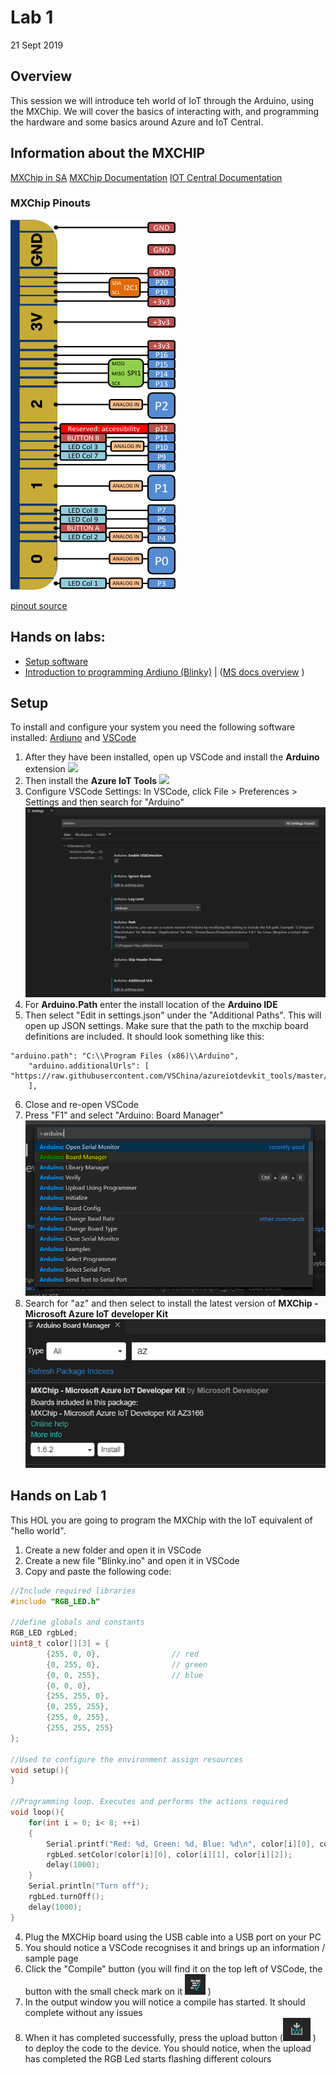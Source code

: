 # Lab 1
21 Sept 2019

## Overview
This session we will introduce teh world of IoT through the Arduino, using the MXChip. 
We will cover the basics of interacting with, and programming the hardware and some basics around Azure and IoT Central.

## Information about the MXCHIP
[MXChip in SA](https://za.rs-online.com/web/p/radio-frequency-development-kits/1845096/)
[MXChip Documentation](https://microsoft.github.io/azure-iot-developer-kit/docs/projects/)
[IOT Central Documentation](https://docs.microsoft.com/en-us/azure/iot-central/)

### MXChip Pinouts
![mxchip_pinouts](.images/mxchip_pinouts.png)

[pinout source](https://github.com/peterblazejewicz/az3166-mxchip-iot-devkit-pinout)



## Hands on labs:
- [Setup software](#setup) 
- [Introduction to programming Ardiuno (Blinky)](#hands-on-lab-1) | ([MS docs overview](https://docs.microsoft.com/en-us/azure/iot-hub/iot-hub-arduino-iot-devkit-az3166-get-started) )

## Setup
To install and configure your system you need the following software installed:
[Ardiuno](http://arduino.cc/) and [VSCode](https://code.visualstudio.com/Download)

1. After they have been installed, open up VSCode and install the **Arduino** extension
![](https://docs.microsoft.com/en-us/azure/iot-hub/media/iot-hub-arduino-devkit-az3166-get-started/getting-started/install-arduino.png)
2. Then install the **Azure IoT Tools**
![](https://docs.microsoft.com/en-us/azure/iot-hub/media/iot-hub-arduino-devkit-az3166-get-started/getting-started/install-azure-iot-tools.png)
3. Configure VSCode Settings:
In VSCode, click File > Preferences > Settings and then search for "Arduino"
![arduino_settings.PNG](.images/arduino_settings.PNG)
4. For **Arduino.Path** enter the install location of the **Arduino IDE**
5. Then select "Edit in settings.json" under the "Additional Paths". This will open up JSON settings. Make sure that the path to the mxchip board definitions are included. It should look something like this:
```
"arduino.path": "C:\\Program Files (x86)\\Arduino",
    "arduino.additionalUrls": [
"https://raw.githubusercontent.com/VSChina/azureiotdevkit_tools/master/package_azureboard_index.json"
    ],
```
6. Close and re-open VSCode
7. Press "F1" and select "Arduino: Board Manager"
![arduino_bardmanager.PNG](.images/arduino_boardmanager.PNG)
8. Search for "az" and then select to install the latest version of **MXChip - Microsoft Azure IoT developer Kit**
![arduino_boardmanager_setting.PNG](.images/arduino_boardmanager_setting.PNG)


## Hands on Lab 1
This HOL you are going to program the MXChip with the IoT equivalent of "hello world".

1. Create a new folder and open it in VSCode
2. Create a new file "Blinky.ino" and open it in VSCode
3. Copy and paste the following code:
```c
//Include required libraries
#include "RGB_LED.h"

//define globals and constants
RGB_LED rgbLed;
uint8_t color[][3] = {
        {255, 0, 0},                // red
        {0, 255, 0},                // green
        {0, 0, 255},                // blue
        {0, 0, 0},
        {255, 255, 0},
        {0, 255, 255},
        {255, 0, 255},
        {255, 255, 255}
};

//Used to configure the environment assign resources 
void setup(){
}

//Programming loop. Executes and performs the actions required
void loop(){
    for(int i = 0; i< 8; ++i)
    {
        Serial.printf("Red: %d, Green: %d, Blue: %d\n", color[i][0], color[i][1], color[i][2]);
        rgbLed.setColor(color[i][0], color[i][1], color[i][2]);
        delay(1000);
    }
    Serial.println("Turn off");
    rgbLed.turnOff();
    delay(1000);
}
```
4. Plug the MXCHip board using the USB cable into a USB port on your PC
5. You should notice a VSCode recognises it and brings up an information / sample page
6. Click the "Compile" button (you will find it on the top left of VSCode, the button with the small check mark on it ![vscode_compile.PNG](.images/vscode_compile.PNG) )
7. In the output window you will notice a compile has started. It should complete without any issues
8. When it has completed successfully, press the upload button (![arduino_upload.PNG](.images/vscode_upload.PNG) ) to deploy the code to the device. You should notice, when the upload has completed the RGB Led starts flashing different colours
